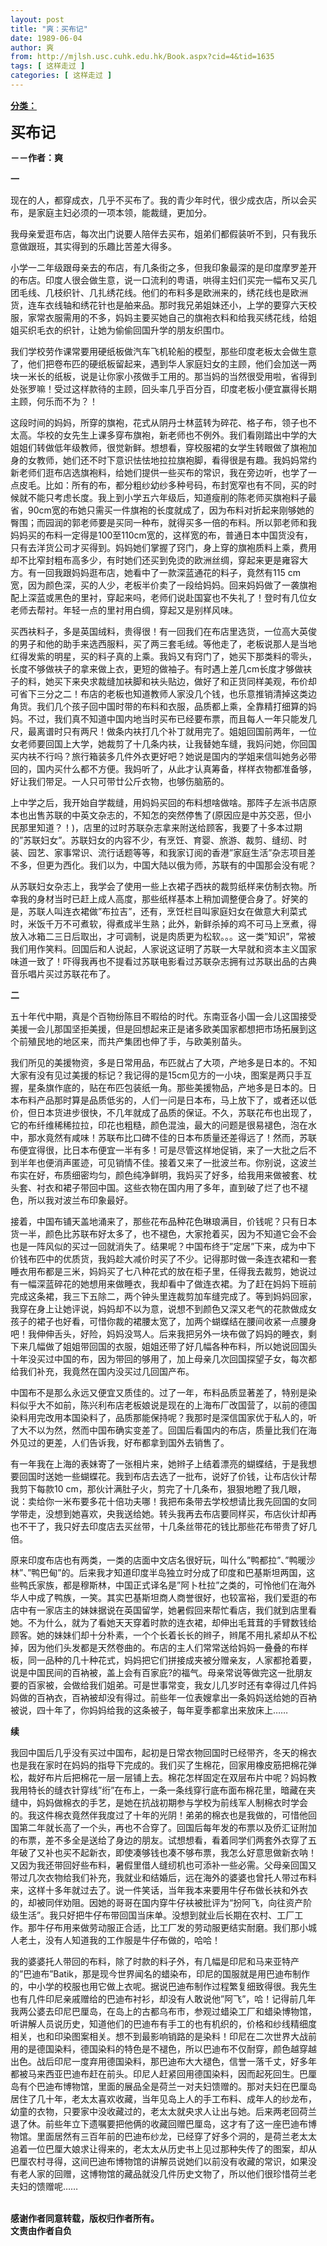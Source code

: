 ```yaml
---
layout: post
title: "爽：买布记"
date: 1989-06-04
author: 爽
from: http://mjlsh.usc.cuhk.edu.hk/Book.aspx?cid=4&tid=1635
tags: [ 这样走过 ]
categories: [ 这样走过 ]
---
```


<div style="margin: 15px 10px 10px 0px;">
 <div>
  <span id="ctl00_ContentPlaceHolder1_chapter1_SubjectLabel" style="font-weight:bold;text-decoration:underline;">
   分类：
  </span>
 </div>
 <p>
  <strong>
   <font size="5">
    买布记
   </font>
  </strong>
 </p>
 <p>
  <strong>
   －－作者：爽
  </strong>
 </p>
 <p>
  <strong>
   一
  </strong>
 </p>
 <p>
  现在的人，都穿成衣，几乎不买布了。我的青少年时代，很少成衣店，所以会买布，是家庭主妇必须的一项本领，能裁缝，更加分。
 </p>
 <p>
  我母亲爱逛布店，每次出门说要人陪伴去买布，姐弟们都假装听不到，只有我乐意做跟班，其实得到的乐趣比苦差大得多。
 </p>
 <p>
  小学一二年级跟母亲去的布店，有几条街之多，但我印象最深的是印度摩罗差开的布店。印度人很会做生意，说一口流利的粤语，哄得主妇们买完一幅布又买几团毛线、几枝织针、几扎绣花线。他们的布料多是欧洲来的，绣花线也是欧洲货，连车衣线轴和绣花针也是舶来品。那时我兄弟姐妹还小，上学的要穿六天校服，家常衣服需用的不多，妈妈主要买她自己的旗袍衣料和给我买绣花线，给姐姐买织毛衣的织针，让她为偷偷回国升学的朋友织围巾。
 </p>
 <p>
  我们学校劳作课常要用硬纸板做汽车飞机轮船的模型，那些印度老板太会做生意了，他们把卷布匹的硬纸板留起来，遇到华人家庭妇女的主顾，他们会加送一两块一米长的纸板，说是让你家小孩做手工用的。那当妈的当然很受用啦，省得到处张罗嘛！受过这样款待的主顾，回头率几乎百分百，印度老板小便宜赢得长期主顾，何乐而不为？！
 </p>
 <p>
  这段时间的妈妈，所穿的旗袍，花式从阴丹士林蓝转为碎花、格子布，领子也不太高。华校的女先生上课多穿布旗袍，新老师也不例外。我们看刚踏出中学的大姐姐们转做低年级教师，很觉新鲜。想想看，穿校服裙的女学生转眼做了旗袍加身的女教师，她们还不时下意识怯怯地拉拉旗袍脚，看得很是有趣。我妈妈常约新老师们逛布店选旗袍料，给她们提供一些买布的常识，我在旁边听，也学了一点皮毛。比如：所有的布，都分粗纱幼纱多种号码，布封宽窄也有不同，买的时候就不能只考虑长度。我上到小学五六年级后，知道瘦削的陈老师买旗袍料子最省，90cm宽的布她只需买一件旗袍的长度就成了，因为布料对折起来刚够她的臀围；而园润的郭老师要是买同一种布，就得买多一倍的布料。所以郭老师和我妈妈买的布料一定得是100至110cm宽的，这样宽的布，普通日本中国货没有，只有去洋货公司才买得到。妈妈她们掌握了窍门，身上穿的旗袍质料上乘，费用却不比窄封粗布高多少，有时她们还买到免烫的欧洲丝绸，穿起来更是雍容大方。有一回我跟妈妈逛布店，她看中了一款深蓝通花的料子，竟然有115 cm 宽，因为颜色深，买的人少，老板半价卖了一段给妈妈。回来妈妈做了一袭旗袍配上深蓝或黑色的里衬，穿起来吗，老师们说赴国宴也不失礼了！登时有几位女老师去帮衬。年轻一点的里衬用白绸，穿起又是别样风味。
 </p>
 <p>
  买西衭料子，多是英国绒料，贵得很！有一回我们在布店里选货，一位高大英俊的男子和他的助手来选西服料，买了两三套毛绒。等他走了，老板说那人是当地红得发紫的明星，买的料子真的上乘。我妈又有窍门了，她买下那类料的零头，长度不够做衭子的拿来做上衣，更短的做袖子。有时遇上差几cm长度才够做衭子的料，她买下来央求裁缝加衭脚和衭头贴边，做好了和正货同样美观，布价却可省下三分之二！布店的老板也知道教师人家没几个钱，也乐意推销清掉这类边角货。我们几个孩子回中国时带的布料和衣服，品质都上乘，全靠精打细算的妈妈。不过，我们真不知道中国内地当时买布已经要布票，而且每人一年只能发几尺，最离谱时只有两尺！做条内衭打几个补丁就用完了。姐姐回国前两年，一位女老师要回国上大学，她裁剪了十几条内衭，让我替她车缝，我妈问她，你回国买内衭不行吗？旅行箱装多几件外衣更好吧？她说是国内的学姐来信叫她务必带回的，国内买什么都不方便。我妈听了，从此才认真筹备，样样衣物都准备够，好让我们带足。一人只可带廿公斤衣物，也够伤脑筋的。
 </p>
 <p>
  上中学之后，我开始自学裁缝，用妈妈买回的布料想啥做啥。那阵子左派书店原本也出售苏联的中英文杂志的，不知怎的突然停售了(原因应是中苏交恶，但小民那里知道？！)，店里的过时苏联杂志拿来附送给顾客，我要了十多本过期的”苏联妇女”。苏联妇女的内容不少，有烹饪、育婴、旅游、裁剪、缝纫、时装、园艺、家事常识、流行话题等等，和我家订阅的香港”家庭生活”杂志项目差不多，但更为西化。我们以为，中国大陆以俄为师，苏联有的中国那会没有呢？
 </p>
 <p>
  从苏联妇女杂志上，我学会了使用一些上衣裙子西衭的裁剪纸样来仿制衣物。所幸我的身材当时已赶上成人高度，那些纸样基本上稍加调整便合身了。好笑的是，苏联人叫连衣裙做”布拉吉”，还有，烹饪栏目叫家庭妇女在做意大利菜式时，米饭千万不可煮软，得煮成半生熟；此外，新鲜杀掉的鸡不可马上烹煮，得放入冰箱二三日后取出，才可调制，说是肉质更为松软。。。这一类”知识”，常被我们用作笑料。回国后和人说起，人家说这证明了苏联一大早就和资本主义国家味道一致了！吓得我再也不提看过苏联电影看过苏联杂志拥有过苏联出品的古典音乐唱片买过苏联花布了。
 </p>
 <p>
  <strong>
   二
  </strong>
 </p>
 <p>
  五十年代中期，真是个百物纷陈目不暇给的时代。东南亚各小国一会儿这国接受美援一会儿那国坚拒美援，但是回想起来正是诸多欧美国家都想把市场拓展到这个前殖民地的地区来，而共产集团也伸了手，与欧美别苗头。
 </p>
 <p>
  我们所见的美援物资，多是日常用品，布匹就占了大项，产地多是日本的。不知大家有没有见过美援的标记？我记得的是15cm见方的一小块，图案是两只手互握，星条旗作底的，贴在布匹包装纸一角。那些美援物品，产地多是日本的。日本布料产品那时算是品质低劣的，人们一问是日本布，马上放下了，或者还以低价，但日本货进步很快，不几年就成了品质的保证。不久，苏联花布也出现了，它的布纤维稀稀拉拉，印花也粗糙，颜色混浊，最大的问题是很易褪色，泡在水中，那水竟然有咸味！苏联布比口碑不佳的日本布质量还差得远了！然而，苏联布便宜得很，比日本布便宜一半有多！可是尽管这样地促销，来了一大批之后不到半年也便消声匿迹，可见销情不佳。接着又来了一批波兰布。你别说，这波兰布实在好，布质细密均匀，颜色纯净鲜明，我妈买了好多，给我用来做被套、枕头套、衬衣和裙子带回中国。这些衣物在国内用了多年，直到破了烂了也不褪色，所以我对波兰布印象最好。
 </p>
 <p>
  接着，中国布铺天盖地涌来了，那些花布品种花色琳琅满目，价钱呢？只有日本货一半，颜色比苏联布好太多了，也不褪色，大家抢着买，因为不知道它会不会也是一阵风似的买过一回就消失了。结果呢？中国布终于”定居”下来，成为中下价钱布匹中的优质货，我妈趁大减价时买了不少。记得那时做一条连衣裙和一套睡衣用布都是三米，妈妈买了七八种花式的放在柜子里，任得我去裁剪，她说过有一幅深蓝碎花的她想用来做睡衣，我却看中了做连衣裙。为了赶在妈妈下班前完成这条裙，我三下五除二，两个钟头里连裁剪加车缝完成了。等到妈妈回家，我穿在身上让她评说，妈妈却不以为意，说想不到颜色又深又老气的花款做成女孩子的裙子也好看，可惜你裁的裙腰太宽了，加两个蝴蝶结在腰间收紧一点腰身吧！我伸伸舌头，好险，妈妈没骂人。后来我把另外一块布做了妈妈的睡衣，剩下来几幅做了姐姐带回国的衣服，姐姐还带了好几幅各种布料，所以她说回国头十年没买过中国的布，因为带回的够用了，加上母亲几次回国探望子女，每次都给我们补充，我竟然在国内没买过几回国产布。
 </p>
 <p>
  中国布不是那么永远又便宜又质佳的。过了一年，布料品质显著差了，特别是染料似乎大不如前，陈兴利布店老板娘说是现在的上海布厂改国营了，以前的德国染料用完改用本国染料了，品质那能保持呢？我那时是深信国家优于私人的，听了大不以为然，然而中国布确实变差了。回国后看国内的布店，质量比我们在海外见过的更差，人们告诉我，好布都拿到国外去销售了。
 </p>
 <p>
  有一年我在上海的表妹寄了一张相片来，她辫子上结着漂亮的蝴蝶结，于是我想要回国时送她一些蝴蝶花。我到布店去选了一批布，说好了价钱，让布店伙计帮我剪下每款10 cm，那伙计满肚子火，剪完了十几条布，狠狠地瞪了我几眼，说：卖给你一米布要多花十倍功夫哪！我把布条带去学校想请比我先回国的女同学带走，没想到她喜欢，央我送给她。转头我再去布店要同样买，布店伙计却再也不干了，我只好去印度店去买丝带，十几条丝带花的钱比那些花布带贵了好几倍。
 </p>
 <p>
  原来印度布店也有两类，一类的店面中文店名很好玩，叫什么”鸭都拉”、”鸭暖沙林”、”鸭巴甸”的。后来我才知道印度半岛独立时分成了印度和巴基斯坦两国，这些鸭氏家族，都是穆斯林，中国正式译名是”阿卜杜拉”之类的，可怜他们在海外华人中成了鸭族，一笑。其实巴基斯坦商人商誉很好，也较富裕，我们爱逛的布店中有一家店主的妹妹据说在英国留学，她暑假回来帮忙看店，我们就到店里看她。不为什么，就为了看她天天穿着时款的连衣裙，却伸出毛茸茸的手臂数钱给顾客。她的妹妹们却十分朴素，一个个长着长长的辫子，辫尾不用扎紧却从不松掉，因为他们头发都是天然卷曲的。布店的主人们常常送给妈妈一叠叠的布样板，同一品种的几十种花式，妈妈把它们拼接成夹被分赠亲友，人家都抢着要，说是中国民间的百衲被，盖上会有百家庇?的福气。母亲常说等做完这一批朋友要的百家被，会做给我们姐弟。可是世事常变，我女儿几岁时还有幸得过几件妈妈做的百衲衣，百衲被却没有得过。前些年一位表嫂拿出一条妈妈送给她的百衲被说，四十年了，你妈妈给我的这条被子，每年夏季都拿出来放床上……
 </p>
 <p>
  <strong>
   续
  </strong>
 </p>
 <p>
  我回中国后几乎没有买过中国布，起初是日常衣物回国时已经带齐，冬天的棉衣也是我在家时在妈妈的指导下完成的。我们买了生棉花，回家用橡皮筋把棉花弹松，裁好布片后把棉花一层一层铺上去。棉花怎样固定在双层布片中呢？妈妈教我用特长的缝衣针穿线”绗”在布上，一条一条线穿行底布面布棉花里，暗藏在夹缝中，妈妈做棉衣的手艺，是她在抗战初期参与学校为前线军人制棉衣时学会的。我这件棉衣竟然伴我度过了十年的光阴！弟弟的棉衣也是我做的，可惜他回国第二年就长高了一个头，再也不合穿了。回国后每年发的布票以及侨汇证附加的布票，差不多全是送给了身边的朋友。试想想看，看着同学们两套外衣穿了五年破了又补也买不起新衣，即使凑够钱也凑不够布票，我怎么好意思做新衣呐！又因为我还带回好些布料，暑假里借人缝纫机也可添补一些必需。父母亲回国又带过几次衣物给我们补充，我就业和结婚后，远在海外的婆婆也曾托人带过布料来，这样十多年就过去了。说一件笑话，当年我本来要用牛仔布做长衭和外衣的，却被同伴劝阻。因她的哥哥在国内穿牛仔衭被批评为“扮阿飞，向往资产阶级生活”。我只好把牛仔布带回国当床单。没想到就业后长期在农村、工厂工作。那牛仔布用来做劳动服正合适，比工厂发的劳动服更结实耐磨。我们那小城人老土，没有人知道我的工作服是牛仔布做的，哈哈！
 </p>
 <p>
  我的婆婆托人带回的布料，除了时款的料子外，有几幅是印尼和马来亚特产的”巴迪布”Batik，那是现今世界闻名的蜡染布，印尼的国服就是用巴迪布制作的，中小学的校服也用它做上衣呢。据说巴迪布制作过程繁复细致得很。我先生也有几件印尼亲戚赠给的巴迪布衬衫，却没有人敢说他”阿飞”，哈！记得前几年我两公婆去印尼巴厘岛，在岛上的古都乌布市，参观过蜡染工厂和蜡染博物馆，听讲解人员说历史，知道他们的巴迪布有手工的也有机织的，价格和纱线精细度相关，也和印染图案相关。想不到最影响销路的是染料！印尼在二次世界大战前用的是德国染料，德国染料的特色是不褪色，所以巴迪布不仅耐穿，颜色越穿越出色。战后印尼一度弃用德国染料，那巴迪布大大褪色，信誉一落千丈，好多年都被马来西亚巴迪布赶在前头。印尼人赶紧回用德国染料，因而起死回生。巴厘岛有个巴迪布博物馆，里面的展品全是荷兰一对夫妇馈赠的。那对夫妇在巴厘岛居住了几十年，老太太喜欢收藏，当年见岛上人的手工布料、成年人的纱龙布，幼童的衣物，只要家中没收藏过的，老太太就央求人让出与她。后来两老回荷兰退了休。前些年立下遗嘱要把他俩的收藏回赠巴厘岛，这才有了这一座巴迪布博物馆。里面居然有三百年前的巴迪布纱龙，已经穿了好多个洞的，是荷兰老太太追着一位巴厘大娘求让得来的，老太太从历史书上见过那种失传了的图案，却从巴厘农村寻得，这间巴迪布博物馆的讲解员说她们以前没有收藏的常识，如果没有老人家的回赠，这博物馆的藏品就没几件历史文物了，所以他们很珍惜荷兰老夫妇的馈赠呢……
 </p>
 <p>
  <br/>
  <strong>
   感谢作者同意转载，版权归作者所有。
   <br/>
   文责由作者自负
  </strong>
 </p>
</div>

